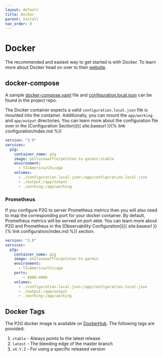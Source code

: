 ```yaml
---
layout: default
title: Docker
parent: Install
nav_order: 0
---
```


# Docker

The recommended and easiest way to get started is with Docker. To learn more about Docker head on over to their [website](https://www.docker.com/).

## docker-compose

A sample [docker-compose.yaml](https://github.com/philosowaffle/peloton-to-garmin/blob/master/docker-compose.yaml) file and [configuration.local.json](https://github.com/philosowaffle/peloton-to-garmin/blob/master/configuration.example.json) can be found in the project repo.

The Docker container expects a valid `configuration.local.json` file is mounted into the container.  Additionally, you can mount the `app/working` and `app/output` directories.  You can learn more about the configuration file over in the [Configuration Section]({{ site.baseurl }}{% link configuration/index.md %})


```yaml
version: "3.9"
services:
  p2g:
    container_name: p2g
    image: philosowaffle/peloton-to-garmin:stable
    environment:
      - TZ=America/Chicago
    volumes:
      - ./configuration.local.json:/app/configuration.local.json
      - ./output:/app/output
      - ./working:/app/working
```

### Prometheus

If you configure P2G to server Prometheus metrics then you will also need to map the corresponding port for your docker container. By default, Prometheus metrics will be served on port `4000`. You can learn more about P2G and Prometheus in the [Observability Configuration]({{ site.baseurl }}{% link configuration/index.md %}) section.

```yaml
version: "3.9"
services:
  p2g:
    container_name: p2g
    image: philosowaffle/peloton-to-garmin
    environment:
      - TZ=America/Chicago
    ports:
        - 4000:4000
    volumes:
      - ./configuration.local.json:/app/configuration.local.json
      - ./output:/app/output
      - ./working:/app/working
```

## Docker Tags

The P2G docker image is available on [DockerHub](https://hub.docker.com/r/philosowaffle/peloton-to-garmin). The following tags are provided:

1. `stable` - Always points to the latest release
1. `latest` - The bleeding edge of the master branch
1. `vX.Y.Z` - For using a specific released version